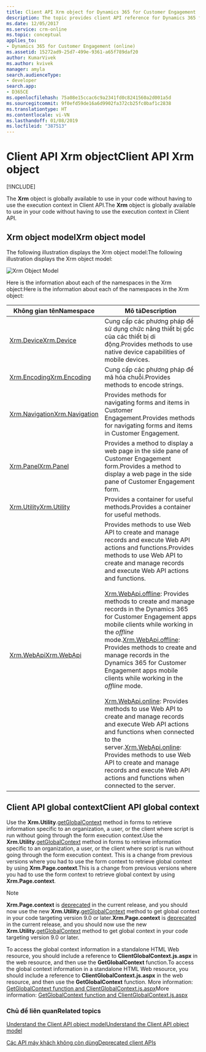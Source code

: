 ```yaml
---
title: Client API Xrm object for Dynamics 365 for Customer Engagement | MicrosoftDocs
description: The topic provides client API reference for Dynamics 365 for Customer Engagement apps.
ms.date: 12/05/2017
ms.service: crm-online
ms.topic: conceptual
applies_to:
- Dynamics 365 for Customer Engagement (online)
ms.assetid: 15272ad9-25d7-499e-9361-a65f789daf20
author: KumarVivek
ms.author: kvivek
manager: amyla
search.audienceType:
- developer
search.app:
- D365CE
ms.openlocfilehash: 75a08e15ccac6c9a2341fd0c8241560a2d001a5d
ms.sourcegitcommit: 9f0efd59de16a6d9902fa372cb25fc0baf1c2838
ms.translationtype: HT
ms.contentlocale: vi-VN
ms.lasthandoff: 01/08/2019
ms.locfileid: "387513"
---
```

# <a name="client-api-xrm-object"></a><span data-ttu-id="c2c02-103">Client API Xrm object</span><span class="sxs-lookup"><span data-stu-id="c2c02-103">Client API Xrm object</span></span>

[!INCLUDE[](../../includes/cc_applies_to_update_9_0_0.md)]

<span data-ttu-id="c2c02-104">The **Xrm** object is globally available to use in your code without having to use the execution context in Client API.</span><span class="sxs-lookup"><span data-stu-id="c2c02-104">The **Xrm** object is globally available to use in your code without having to use the execution context in Client API.</span></span>

## <a name="xrm-object-model"></a><span data-ttu-id="c2c02-105">Xrm object model</span><span class="sxs-lookup"><span data-stu-id="c2c02-105">Xrm object model</span></span> 

<span data-ttu-id="c2c02-106">The following illustration displays the Xrm object model:</span><span class="sxs-lookup"><span data-stu-id="c2c02-106">The following illustration displays the Xrm object model:</span></span>

![Xrm Object Model](../media/ClientAPI-XrmModel.png)

<span data-ttu-id="c2c02-108">Here is the information about each of the namespaces in the Xrm object:</span><span class="sxs-lookup"><span data-stu-id="c2c02-108">Here is the information about each of the namespaces in the Xrm object:</span></span>

|<span data-ttu-id="c2c02-109">Không gian tên</span><span class="sxs-lookup"><span data-stu-id="c2c02-109">Namespace</span></span>  |<span data-ttu-id="c2c02-110">Mô tả</span><span class="sxs-lookup"><span data-stu-id="c2c02-110">Description</span></span>  |
---------|---------------
|[<span data-ttu-id="c2c02-111">Xrm.Device</span><span class="sxs-lookup"><span data-stu-id="c2c02-111">Xrm.Device</span></span>](reference/xrm-device.md)|<span data-ttu-id="c2c02-112">Cung cấp các phương pháp để sử dụng chức năng thiết bị gốc của các thiết bị di động.</span><span class="sxs-lookup"><span data-stu-id="c2c02-112">Provides methods to use native device capabilities of mobile devices.</span></span>|
|[<span data-ttu-id="c2c02-113">Xrm.Encoding</span><span class="sxs-lookup"><span data-stu-id="c2c02-113">Xrm.Encoding</span></span>](reference/xrm-encoding.md)|<span data-ttu-id="c2c02-114">Cung cấp các phương pháp để mã hóa chuỗi.</span><span class="sxs-lookup"><span data-stu-id="c2c02-114">Provides methods to encode strings.</span></span>|
|[<span data-ttu-id="c2c02-115">Xrm.Navigation</span><span class="sxs-lookup"><span data-stu-id="c2c02-115">Xrm.Navigation</span></span>](reference/xrm-navigation.md)|<span data-ttu-id="c2c02-116">Provides methods for navigating forms and items in Customer Engagement.</span><span class="sxs-lookup"><span data-stu-id="c2c02-116">Provides methods for navigating forms and items in Customer Engagement.</span></span>|
|[<span data-ttu-id="c2c02-117">Xrm.Panel</span><span class="sxs-lookup"><span data-stu-id="c2c02-117">Xrm.Panel</span></span>](reference/xrm-panel.md)|<span data-ttu-id="c2c02-118">Provides a method to display a web page in the side pane of Customer Engagement form.</span><span class="sxs-lookup"><span data-stu-id="c2c02-118">Provides a method to display a web page in the side pane of Customer Engagement form.</span></span>|
|[<span data-ttu-id="c2c02-119">Xrm.Utility</span><span class="sxs-lookup"><span data-stu-id="c2c02-119">Xrm.Utility</span></span>](reference/xrm-utility.md)|<span data-ttu-id="c2c02-120">Provides a container for useful methods.</span><span class="sxs-lookup"><span data-stu-id="c2c02-120">Provides a container for useful methods.</span></span>|
|[<span data-ttu-id="c2c02-121">Xrm.WebApi</span><span class="sxs-lookup"><span data-stu-id="c2c02-121">Xrm.WebApi</span></span>](reference/xrm-webapi.md)|<span data-ttu-id="c2c02-122">Provides methods to use Web API to create and manage records and execute Web API actions and functions.</span><span class="sxs-lookup"><span data-stu-id="c2c02-122">Provides methods to use Web API to create and manage records and execute Web API actions and functions.</span></span><br/><br/><span data-ttu-id="c2c02-123">[Xrm.WebApi.offline](reference/xrm-webapi/offline.md): Provides methods to create and manage records in the Dynamics 365 for Customer Engagement apps mobile clients while working in the *offline* mode.</span><span class="sxs-lookup"><span data-stu-id="c2c02-123">[Xrm.WebApi.offline](reference/xrm-webapi/offline.md): Provides methods to create and manage records in the Dynamics 365 for Customer Engagement apps mobile clients while working in the *offline* mode.</span></span><br/><br/><span data-ttu-id="c2c02-124">[Xrm.WebApi.online](reference/xrm-webapi/online.md): Provides methods to use Web API to create and manage records and execute Web API actions and functions when connected to the server.</span><span class="sxs-lookup"><span data-stu-id="c2c02-124">[Xrm.WebApi.online](reference/xrm-webapi/online.md): Provides methods to use Web API to create and manage records and execute Web API actions and functions when connected to the server.</span></span>|

## <a name="client-api-global-context"></a><span data-ttu-id="c2c02-125">Client API global context</span><span class="sxs-lookup"><span data-stu-id="c2c02-125">Client API global context</span></span>

<span data-ttu-id="c2c02-126">Use the **Xrm.Utility**.[getGlobalContext](reference/xrm-utility/getGlobalContext.md) method in forms to retrieve information specific to an organization, a user, or the client where script is run without going through the form execution context.</span><span class="sxs-lookup"><span data-stu-id="c2c02-126">Use the **Xrm.Utility**.[getGlobalContext](reference/xrm-utility/getGlobalContext.md) method in forms to retrieve information specific to an organization, a user, or the client where script is run without going through the form execution context.</span></span> <span data-ttu-id="c2c02-127">This is a change from previous versions where you had to use the form context to retrieve global context by using **Xrm.Page.context**.</span><span class="sxs-lookup"><span data-stu-id="c2c02-127">This is a change from previous versions where you had to use the form context to retrieve global context by using **Xrm.Page.context**.</span></span>

> [!NOTE]
> <span data-ttu-id="c2c02-128">**Xrm.Page.context** is [deprecated](/dynamics365/get-started/whats-new/customer-engagement/important-changes-coming#some-client-apis-are-deprecated) in the current release, and you should now use the new **Xrm.Utility.**[getGlobalContext](reference/xrm-utility/getGlobalContext.md) method to get global context in your code targeting version 9.0 or later.</span><span class="sxs-lookup"><span data-stu-id="c2c02-128">**Xrm.Page.context** is [deprecated](/dynamics365/get-started/whats-new/customer-engagement/important-changes-coming#some-client-apis-are-deprecated) in the current release, and you should now use the new **Xrm.Utility.**[getGlobalContext](reference/xrm-utility/getGlobalContext.md) method to get global context in your code targeting version 9.0 or later.</span></span> 

<span data-ttu-id="c2c02-129">To access the global context information in a standalone HTML Web resource, you should include a reference to **ClientGlobalContext.js.aspx** in the web resource, and then use the **GetGlobalContext** function.</span><span class="sxs-lookup"><span data-stu-id="c2c02-129">To access the global context information in a standalone HTML Web resource, you should include a reference to **ClientGlobalContext.js.aspx** in the web resource, and then use the **GetGlobalContext** function.</span></span> <span data-ttu-id="c2c02-130">More information: [GetGlobalContext function and ClientGlobalContext.js.aspx](reference/GetGlobalContext-ClientGlobalContext.js.aspx.md)</span><span class="sxs-lookup"><span data-stu-id="c2c02-130">More information: [GetGlobalContext function and ClientGlobalContext.js.aspx](reference/GetGlobalContext-ClientGlobalContext.js.aspx.md)</span></span>

### <a name="related-topics"></a><span data-ttu-id="c2c02-131">Chủ đề liên quan</span><span class="sxs-lookup"><span data-stu-id="c2c02-131">Related topics</span></span>

[<span data-ttu-id="c2c02-132">Understand the Client API object model</span><span class="sxs-lookup"><span data-stu-id="c2c02-132">Understand the Client API object model</span></span>](understand-clientapi-object-model.md)

[<span data-ttu-id="c2c02-133">Các API máy khách không còn dùng</span><span class="sxs-lookup"><span data-stu-id="c2c02-133">Deprecated client APIs</span></span>](/dynamics365/get-started/whats-new/customer-engagement/important-changes-coming#some-client-apis-are-deprecated)
